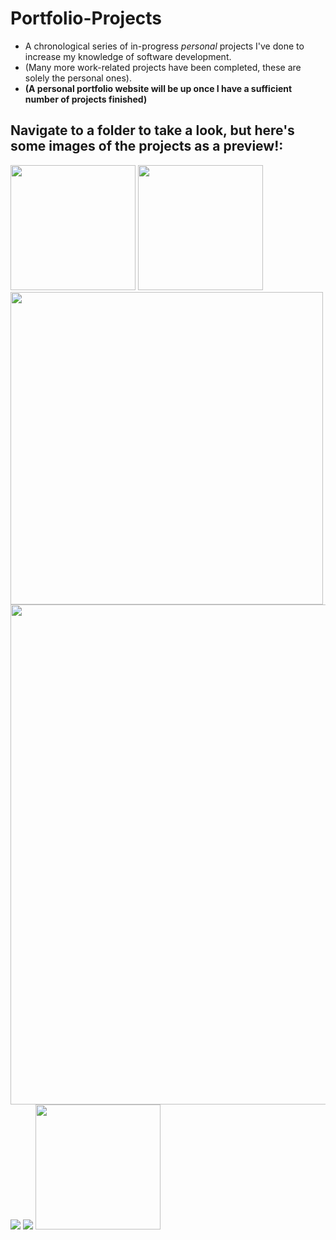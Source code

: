 # Portfolio-Projects   
* A chronological series of in-progress _personal_ projects I've done to increase my knowledge of software development.  
* (Many more work-related projects have been completed, these are solely the personal ones).  
* **(A personal portfolio website will be up once I have a sufficient number of projects finished)**


## **Navigate to a folder to take a look, but here's some images of the projects as a preview!**: 

<!DOCTYPE html>
<html lang="en">
  <body>
    <div class="row">
<img src="https://user-images.githubusercontent.com/101738608/197716595-29a3c9fe-ef55-44b0-b27d-e248e2e3325e.png" width="200">
<img src="https://user-images.githubusercontent.com/101738608/197716633-2f36c5f1-4e3f-4595-8715-f136086fa306.png" width="200">
  </div>
  </body>
</html>

<img src="https://user-images.githubusercontent.com/101738608/197719421-a2647341-fe8b-4753-b377-5989eec35c6c.png" width="500">

<img src="https://user-images.githubusercontent.com/101738608/200132021-1fd026ec-58e9-4883-9014-1e2c5e48c04a.png" width="800">

<img src="https://user-images.githubusercontent.com/101738608/211128167-4807830d-8285-4c0d-9d3c-bca8ef4ca33e.png">
<img src="https://user-images.githubusercontent.com/101738608/211128218-c78f62f9-02bd-496b-8773-62d5722a17d9.png">
<img src="https://github.com/sddiaz/Portfolio/assets/101738608/51f080d0-20db-4726-9e34-4fc8da1b44eb" height="200">
